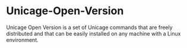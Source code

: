 # Unicage-Open-Version
Unicage Open Version is a set of Unicage commands that are freely distributed and that can be easily installed on any machine with a Linux environment. 
